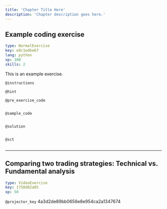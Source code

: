 ```yaml
---
title: 'Chapter Title Here'
description: 'Chapter description goes here.'
---
```


## Example coding exercise

```yaml
type: NormalExercise
key: e8c1edbe67
lang: python
xp: 100
skills: 2
```

This is an example exercise.

`@instructions`


`@hint`


`@pre_exercise_code`
```{python}

```

`@sample_code`
```{python}

```

`@solution`
```{python}

```

`@sct`
```{python}

```

---

## Comparing two trading strategies: Technical vs. Fundamental analysis

```yaml
type: VideoExercise
key: 1750d82a05
xp: 50
```

`@projector_key`
4a3d2de89bb0656e8e954ca2a1347674

